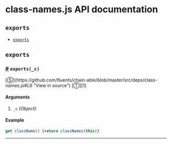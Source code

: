 # class-names.js API documentation

<!-- div class="toc-container" -->

<!-- div -->

## `exports`
* <a href="#exports">`exports`</a>

<!-- /div -->

<!-- /div -->

<!-- div class="doc-container" -->

<!-- div -->

## `exports`

<!-- div -->

<h3 id="exports"><a href="#exports">#</a>&nbsp;<code>exports(_c)</code></h3>
[&#x24C8;](https://github.com/fluents/chain-able/blob/master/src/deps/class-names.js#L6 "View in source") [&#x24C9;][1]



#### Arguments
1. `_c` *(Object)*:

#### Example
```js
get className() {return classNames(this)}
```
---

<!-- /div -->

<!-- /div -->

<!-- /div -->

 [1]: #exports "Jump back to the TOC."
